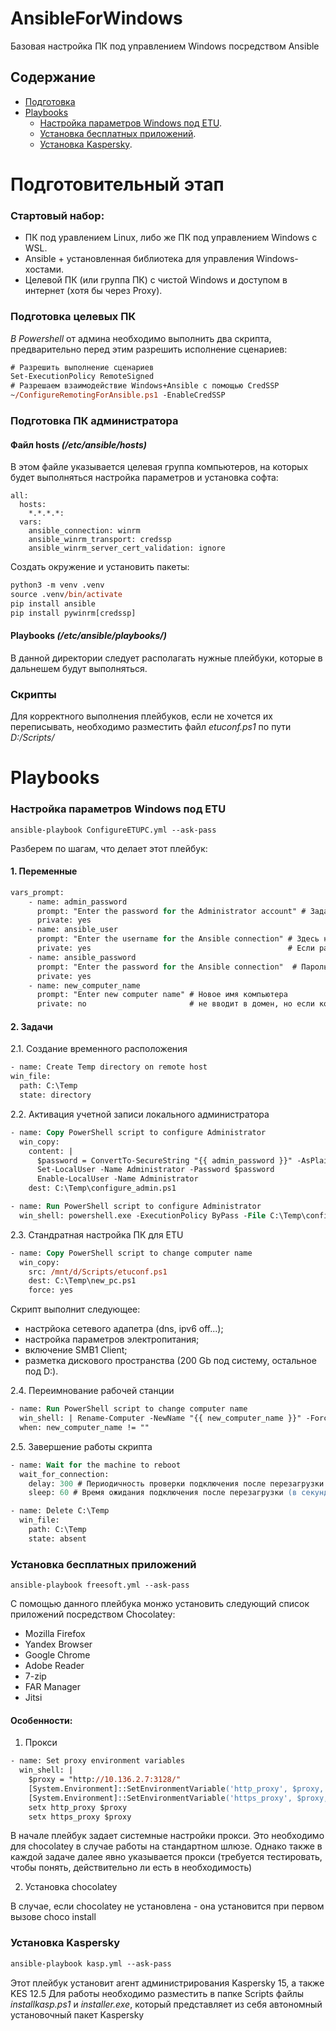 # AnsibleForWindows
Базовая настройка ПК под управлением Windows посредством Ansible

## Содержание
+ [Подготовка](#подготовительный-этап)
+ [Playbooks](#playbooks)
  - [Настройка параметров Windows под ETU](#настройка-параметров-windows-под-etu).
  - [Установка бесплатных приложений](#установка-бесплатных-приложений).
  - [Установка Kaspersky](#установка-kaspersky).


# Подготовительный этап
### Стартовый набор:

- ПК под уравлением Linux, либо же ПК под управлением Windows с WSL.
- Ansible + установленная библиотека для управления Windows-хостами.
- Целевой ПК (или группа ПК) с чистой Windows и доступом в интернет (хотя бы через Proxy).

### Подготовка целевых ПК
*В Powershell* от админа необходимо выполнить два скрипта, предварительно перед этим разрешить исполнение сценариев:
```ps
# Разрешить выполнение сценариев
Set-ExecutionPolicy RemoteSigned
# Разрешаем взаимодействие Windows+Ansible с помощью CredSSP
~/ConfigureRemotingForAnsible.ps1 -EnableCredSSP
```
### Подготовка ПК администратора
#### Файл hosts *(/etc/ansible/hosts)*
В этом файле указывается целевая группа компьютеров, на которых будет выполняться настройка параметров и установка софта:
```
all:
  hosts:
    *.*.*.*:
  vars:
    ansible_connection: winrm
    ansible_winrm_transport: credssp
    ansible_winrm_server_cert_validation: ignore
```
Создать окружение и установить пакеты:
```ps
python3 -m venv .venv
source .venv/bin/activate
pip install ansible
pip install pywinrm[credssp]
```

#### Playbooks *(/etc/ansible/playbooks/)*
В данной директории следует располагать нужные плейбуки, которые в дальнешем будут выполняться.

### Скрипты
Для корректного выполнения плейбуков, если не хочется их переписывать, необходимо разместить файл *etuconf.ps1* по пути *D:/Scripts/*

# Playbooks
### Настройка параметров Windows под ETU
```
ansible-playbook ConfigureETUPC.yml --ask-pass
```
Разберем по шагам, что делает этот плейбук:
#### 1. Переменные
```ps
vars_prompt:
    - name: admin_password
      prompt: "Enter the password for the Administrator account" # Задаем пароль для локального администратора
      private: yes
    - name: ansible_user
      prompt: "Enter the username for the Ansible connection" # Здесь нужно указать пользовтеля для подключения. 
      private: yes                                            # Если рабочая станция в домене - подойдет доменный админ, иначе - можно выполнить под автоматически созданной при установке системы учеткой User\Test
    - name: ansible_password
      prompt: "Enter the password for the Ansible connection"  # Пароль от учетки, от имени которой будет выполняться плейбук
      private: yes
    - name: new_computer_name
      prompt: "Enter new computer name" # Новое имя компьютера
      private: no                       # не вводит в домен, но если комп уже в домене, то с правами доменного админа имя будет изменено
```
#### 2. Задачи

2.1. Создание временного расположения
```ps
- name: Create Temp directory on remote host
win_file:
  path: C:\Temp
  state: directory
```
2.2. Активация учетной записи локального администратора
```ps
- name: Copy PowerShell script to configure Administrator
  win_copy:
    content: |
      $password = ConvertTo-SecureString "{{ admin_password }}" -AsPlainText -Force
      Set-LocalUser -Name Administrator -Password $password
      Enable-LocalUser -Name Administrator
    dest: C:\Temp\configure_admin.ps1

- name: Run PowerShell script to configure Administrator
  win_shell: powershell.exe -ExecutionPolicy ByPass -File C:\Temp\configure_admin.ps1
```
2.3. Стандратная настройка ПК для ETU
```ps
- name: Copy PowerShell script to change computer name
  win_copy:
    src: /mnt/d/Scripts/etuconf.ps1
    dest: C:\Temp\new_pc.ps1
    force: yes
```
Скрипт выполнит следующее:
- настрйока сетевого адапетра (dns, ipv6 off...);
- настройка параметров электропитания;
- включение SMB1 Client;
- разметка дискового пространства (200 Gb под систему, остальное под D:).
 
2.4. Переимнование рабочей станции
```ps
- name: Run PowerShell script to change computer name
  win_shell: | Rename-Computer -NewName "{{ new_computer_name }}" -Force -Restart
  when: new_computer_name != ""
```
2.5. Завершение работы скрипта
```ps
- name: Wait for the machine to reboot
  wait_for_connection:
    delay: 300 # Периодичность проверки подключения после перезагрузки (в секундах)
    sleep: 60 # Время ожидания подключения после перезагрузки (в секундах), в данном случае 5 минут

- name: Delete C:\Temp
  win_file:
    path: C:\Temp
    state: absent
```
### Установка бесплатных приложений
```
ansible-playbook freesoft.yml --ask-pass
```
С помощью данного плейбука монжо установить следующий список приложений посредством Chocolatey:
- Mozilla Firefox
- Yandex Browser
- Google Chrome
- Adobe Reader
- 7-zip
- FAR Manager
- Jitsi

#### Особенности:
1. Прокси
```ps
- name: Set proxy environment variables
  win_shell: |
    $proxy = "http://10.136.2.7:3128/"
    [System.Environment]::SetEnvironmentVariable('http_proxy', $proxy, 'Machine')
    [System.Environment]::SetEnvironmentVariable('https_proxy', $proxy, 'Machine')
    setx http_proxy $proxy
    setx https_proxy $proxy
```
В начале плейбук задает системные настройки прокси. Это необходимо для chocolatey в случае работы на стандартном шлюзе.
Однако также в каждой задаче далее явно указывается прокси (требуется тестировать, чтобы понять, действительно ли есть в необходимость)

2. Установка chocolatey

В случае, если chocolatey не установлена - она установится при первом вызове choco install
### Установка Kaspersky
```ps
ansible-playbook kasp.yml --ask-pass
```
Этот плейбук установит агент администрирования Kaspersky 15, а также KES 12.5
Для работы необходимо разместить в папке Scripts файлы *installkasp.ps1* и *installer.exe*, который представляет из себя автономный установочный пакет Kaspersky
